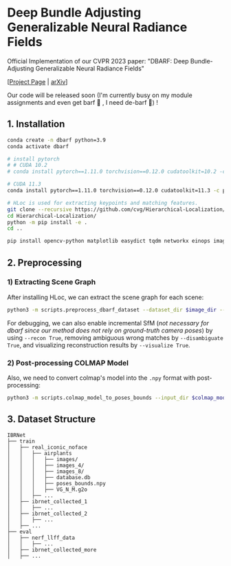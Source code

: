 # Deep Bundle Adjusting Generalizable Neural Radiance Fields
Official Implementation of our CVPR 2023 paper: "DBARF: Deep Bundle-Adjusting Generalizable Neural Radiance Fields"

[[Project Page](https://aibluefisher.github.io/dbarf/) | [arXiv](https://arxiv.org/abs/2303.14478)]

Our code will be released soon (I'm currently busy on my module assignments and even get barf :vomiting_face: , I need de-barf :slightly_smiling_face:) !

## 1. Installation

```sh
conda create -n dbarf python=3.9
conda activate dbarf

# install pytorch
# # CUDA 10.2
# conda install pytorch==1.11.0 torchvision==0.12.0 cudatoolkit=10.2 -c pytorch

# CUDA 11.3
conda install pytorch==1.11.0 torchvision==0.12.0 cudatoolkit=11.3 -c pytorch

# HLoc is used for extracting keypoints and matching features.
git clone --recursive https://github.com/cvg/Hierarchical-Localization/
cd Hierarchical-Localization/
python -m pip install -e .
cd ..

pip install opencv-python matplotlib easydict tqdm networkx einops imageio visdom tensorboardX configargparse lpips

```

## 2. Preprocessing

### 1) Extracting Scene Graph

After installing HLoc, we can extract the scene graph for each scene:
```sh
python3 -m scripts.preprocess_dbarf_dataset --dataset_dir $image_dir --outputs $output_dir --gpu_idx 0 --min_track_length 2 --max_track_length 15 --recon False --disambiguate False --visualize False
```
For debugging, we can also enable incremental SfM (*not necessary for dbarf since our method does not rely on ground-truth camera poses*) by using `--recon True`, removing ambiguous wrong matches by `--disambiguate True`, and visualizing reconstruction results by `--visualize True`.

### 2) Post-processing COLMAP Model

Also, we need to convert colmap's model into the `.npy` format with post-processing:
```sh
python3 -m scripts.colmap_model_to_poses_bounds --input_dir $colmap_model_dir
```

## 3. Dataset Structure

```
IBRNet                
├── train
│   ├── real_iconic_noface
│   │   ├── airplants
│   │   │   ├── images/
│   │   │   ├── images_4/
│   │   │   ├── images_8/
│   │   │   ├── database.db
│   │   │   ├── poses_bounds.npy
│   │   │   ├── VG_N_M.g2o
│   │   ├── ...
│   ├── ibrnet_collected_1
│   │   ├── ...
│   ├── ibrnet_collected_2
│   │   ├── ...
│   ├── ...     
├── eval
│   ├── nerf_llff_data
│   │   ├── ...
│   ├── ibrnet_collected_more
│   ├── ...   
```